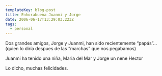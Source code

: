 ```yaml
---
templateKey: blog-post
title: Enhorabuena Juanmi y Jorge
date: 2006-06-17T13:29:03.223Z
tags:
  - personal
---
```

Dos grandes amigos, Jorge y Juanmi, han sido recientemente “papás”… (quien lo dirí­a despues de las “marchas” que nos pegabamos)

Juanmi ha tenido una niña, Maria del Mar y Jorge un nene Hector

Lo dicho, muchas felicidades.